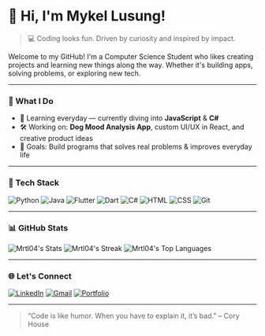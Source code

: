 # 👋 Hi, I'm Mykel Lusung!

> 💻 Coding looks fun. Driven by curiosity and inspired by impact.

Welcome to my GitHub! I'm a Computer Science Student who likes creating projects and learning new things along the way. Whether it's building apps, solving problems, or exploring new tech.

---

### 🚀 What I Do
- 🌱 Learning everyday — currently diving into **JavaScript** & **C#**
- 🛠️ Working on: **Dog Mood Analysis App**, custom UI/UX in React, and creative product ideas
- 🎯 Goals: Build programs that solves real problems & improves everyday life

---

### 🧰 Tech Stack
![Python](https://img.shields.io/badge/Python-3776AB?style=flat&logo=python&logoColor=white)
![Java](https://img.shields.io/badge/Java-007396?style=flat&logo=java&logoColor=white)
![Flutter](https://img.shields.io/badge/Flutter-02569B?style=flat&logo=flutter&logoColor=white)
![Dart](https://img.shields.io/badge/Dart-0175C2?style=flat&logo=dart&logoColor=white)
![C#](https://img.shields.io/badge/C%23-239120?style=flat&logo=c-sharp&logoColor=white)
![HTML](https://img.shields.io/badge/HTML5-E34F26?style=flat&logo=html5&logoColor=white)
![CSS](https://img.shields.io/badge/CSS3-1572B6?style=flat&logo=css3&logoColor=white)
![Git](https://img.shields.io/badge/Git-F05032?style=flat&logo=git&logoColor=white)

---

### 📊 GitHub Stats

![Mrtl04's Stats](https://github-readme-stats.vercel.app/api?username=Mrtl04&theme=vue-dark&show_icons=true&hide_border=true&count_private=true)
![Mrtl04's Streak](https://github-readme-streak-stats.herokuapp.com/?user=Mrtl04&theme=vue-dark&hide_border=true)
![Mrtl04's Top Languages](https://github-readme-stats.vercel.app/api/top-langs/?username=Mrtl04&theme=vue-dark&show_icons=true&hide_border=true&layout=compact)

---

### 🌐 Let's Connect
[![LinkedIn](https://img.shields.io/badge/LinkedIn-0A66C2?style=flat&logo=linkedin&logoColor=white)](https://www.linkedin.com/in/mykel-lusung-022871330/)
[![Gmail](https://img.shields.io/badge/Gmail-D14836?style=flat&logo=gmail&logoColor=white)](mailto:mrt.lusung@gmail.com)
[![Portfolio](https://img.shields.io/badge/Portfolio-000?style=flat&logo=vercel&logoColor=white)](https://your-portfolio-link.com)

---

> “Code is like humor. When you have to explain it, it’s bad.” – Cory House

